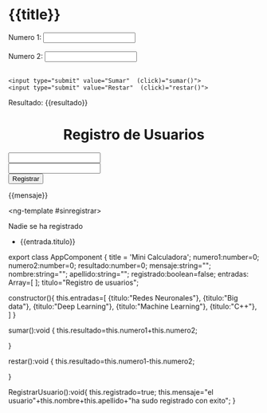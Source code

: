 <h1>{{title}}</h1>

<form>
    Numero 1: <input type="number" [(ngModel)] ="numero1" name="numero1"><br/><br/>
    Numero 2: <input type="number" [(ngModel)] ="numero2" name="numero2"><br/><br/>

    <input type="submit" value="Sumar"  (click)="sumar()">
    <input type="submit" value="Restar"  (click)="restar()">

</form>


<p>Resultado: {{resultado}}</p>


<h1 style="text-align: center;">Registro de Usuarios</h1>
<form>  
  <input type="text" name="nombre" [(ngModel)] ="nombre" name="nombre" ><br>
  <input type="text" name="apellido" [(ngModel)] ="apellido" name="apellido" ><br>
  <input type="submit" value="Registrar" (click)="RegistrarUsuario()">
</form>

<p  *ngIf="registrado;else sinregistrar"> {{mensaje}} </p>


<ng-template #sinregistrar>
  <p>Nadie se ha registrado</p>
</ng-template>


<ul>
  <li *ngFor="let entrada of entradas"> {{entrada.titulo}}</li>
</ul>

export class AppComponent {
  title = 'Mini Calculadora';
  numero1:number=0;
  numero2:number=0;
  resultado:number=0;
  mensaje:string="";
  nombre:string="";
  apellido:string="";
  registrado:boolean=false;
  entradas: Array<any>=[ ]; 
  titulo="Registro de usuarios";

  constructor(){
    this.entradas=[
      {titulo:"Redes Neuronales"},
      {titulo:"Big data"},
      {titulo:"Deep Learning"},
      {titulo:"Machine Learning"},
      {titulo:"C++"},
    ]
  }

sumar():void {
  this.resultado=this.numero1+this.numero2;

}

restar():void {
  this.resultado=this.numero1-this.numero2;

}

RegistrarUsuario():void{
  this.registrado=true;
 this.mensaje="el usuario"+this.nombre+this.apellido+"ha sudo registrado con exito";
}




